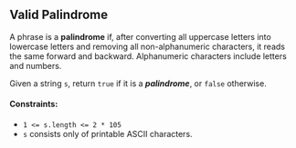 ## Valid Palindrome

A phrase is a **palindrome** if, after converting all uppercase letters into lowercase letters and removing all non-alphanumeric characters, it reads the same forward and backward. Alphanumeric characters include letters and numbers.

Given a string `s`, return `true` if it is a **_palindrome_**, or `false` otherwise.

#### Constraints:

- `1 <= s.length <= 2 * 105`
- `s` consists only of printable ASCII characters.